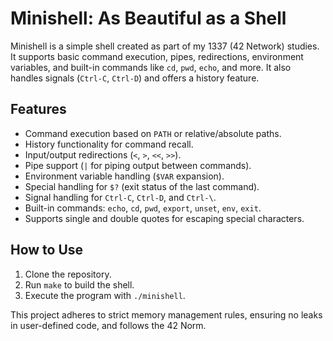 
# Minishell: As Beautiful as a Shell

Minishell is a simple shell created as part of my 1337 (42 Network) studies. It supports basic command execution, pipes, redirections, environment variables, and built-in commands like `cd`, `pwd`, `echo`, and more. It also handles signals (`Ctrl-C`, `Ctrl-D`) and offers a history feature.

## Features
- Command execution based on `PATH` or relative/absolute paths.
- History functionality for command recall.
- Input/output redirections (`<`, `>`, `<<`, `>>`).
- Pipe support (`|` for piping output between commands).
- Environment variable handling (`$VAR` expansion).
- Special handling for `$?` (exit status of the last command).
- Signal handling for `Ctrl-C`, `Ctrl-D`, and `Ctrl-\`.
- Built-in commands: `echo`, `cd`, `pwd`, `export`, `unset`, `env`, `exit`.
- Supports single and double quotes for escaping special characters.

## How to Use
1. Clone the repository.
2. Run `make` to build the shell.
3. Execute the program with `./minishell`.

This project adheres to strict memory management rules, ensuring no leaks in user-defined code, and follows the 42 Norm.
